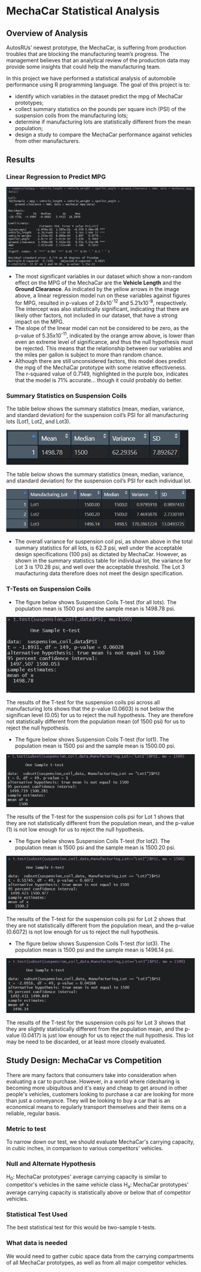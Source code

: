 # MechaCar Statistical Analysis

## Overview of Analysis

AutosRUs’ newest prototype, the MechaCar, is suffering from production troubles that are blocking the manufacturing team’s progress.
The management believes that an analytical review of the production data may provide some insights that could help the manufacturing team.

In this project we have performed a statistical analysis of automobile performance using R programming language. The goal of this project is to:
* identify which variables in the dataset predict the mpg of MechaCar prototypes;
* collect summary statistics on the pounds per square inch (PSI) of the suspension coils from the manufacturing lots;
* determine if manufacturing lots are statistically different from the mean population;
* design a study to compare the MechaCar performance against vehicles from other manufacturers.


## Results

### Linear Regression to Predict MPG
![Multiple Linear Regression on MPG](Images/summary_mpg_multiple_linear_regression.png)

* The most significant variables in our dataset which show a non-random effect on the MPG of the MechaCar are the **Vehicle Length** and the **Ground Clearance**. As indicated by the yellow arrows in the image above, a linear regression model run on these variables against figures for MPG, resulted in p-values of 2.6x10<sup>-12</sup> and 5.21x10<sup>-8</sup>, respectively. The intercept was also statistically significant, indicating that there are likely other factors, not included in our dataset, that have a strong impact on the MPG.
* The slope of the linear model can not be considered to be zero, as the p-value of 5.35x10<sup>-11</sup>, indicated by the orange arrow above, is lower than even an extreme level of significance, and thus the null hypothesis must be rejected. This means that the relationship between our variables and the miles per gallon is subject to more than random chance.
* Although there are still unconsidered factors, this model does predict the mpg of the MechaCar prototype with some relative effectiveness. The r-squared value of 0.7149, highlighted in the purple box, indicates that the model is 71% accurate... though it could probably do better.

### Summary Statistics on Suspension Coils

The table below shows the summary statistics (mean, median, variance, and standard deviation) for the suspension coil’s PSI for all manufacturing lots (Lot1, Lot2, and Lot3).

![Suspension Coil Total Summary](Images/summary_suspension_coil.png)

The table below shows the summary statistics (mean, median, variance, and standard deviation) for the suspension coil’s PSI for each individual lot.

![Suspension Coil Lot Summary](Images/lot_summary_suspension_coil.png)

* The overall variance for suspension coil psi, as shown above in the total summary statistics for all lots, is 62.3 psi, well under the acceptable design specifications (100 psi) as dictated by MechaCar. However, as shown in the summary statistics table for individual lot, the variance for Lot 3 is 170.28 psi, and well over the acceptable threshold. The Lot 3 maufacturing data therefore does not meet the design specification.

### T-Tests on Suspension Coils

- The figure below shows Suspension Coils T-test (for all lots). The population mean is 1500 psi and the sample mean is 1498.78 psi.

![Suspension Coils Cumulative T-test](Images/t_test_all_Lot.png)

The results of the T-test for the suspension coils psi across all manufacturing lots shows that the p-value (0.0603) is not below the significan level (0.05) for us to reject the null hypothesis. They are therefore not statistically different from the population mean (of 1500 psi) for us to reject the null hypothesis.

- The figure below shows Suspension Coils T-test (for lot1). The population mean is 1500 psi and the sample mean is 1500.00 psi.

![Suspension Coil Lot 1 T-test](Images/t_test_Lot1.png)

The results of the T-test for the suspension coils psi for Lot 1 shows that they are not statistically different from the population mean, and the p-value (1) is not low enough for us to reject the null hypothesis.

- The figure below shows Suspension Coils T-test (for lot2). The population mean is 1500 psi and the sample mean is 1500.20 psi.

![Suspension Coil Lot 2 T-test](Images/t_test_Lot2.png)

The results of the T-test for the suspension coils psi for Lot 2 shows that they are not statistically different from the population mean, and the p-value (0.6072) is not low enough for us to reject the null hypothesis.

- The figure below shows Suspension Coils T-test (for lot3). The population mean is 1500 psi and the sample mean is 1496.14 psi.

![Suspension Coil Lot 3 T-test](Images/t_test_Lot3.png)

The results of the T-test for the suspension coils psi for Lot 3 shows that they are slightly statistically different from the population mean, and the p-value (0.0417) is just low enough for us to reject the null hypothesis. This lot may be need to be discarded, or at least more closely evaluated.

## Study Design: MechaCar vs Competition
There are many factors that consumers take into consideration when evaluating a car to purchase. However, in a world where ridesharing is becoming more ubiquitous and it's easy and cheap to get around in other people's vehicles, customers looking to purchase a car are looking for more than just a conveyance. They will be looking to buy a car that is an economical means to regularly transport themselves and their items on a reliable, regular basis.
### Metric to test
To narrow down our test, we should evaluate MechaCar's carrying capacity, in cubic inches, in comparison to various competitors' vehicles.
### Null and Alternate Hypothesis
H<sub>0</sub>: MechaCar prototypes' average carrying capacity is similar to competitor's vehicles in the same vehicle class
H<sub>a</sub>: MechaCar prototypes' average carrying capacity is statistically above or below that of competitor vehicles.
### Statistical Test Used
The best statistical test for this would be two-sample t-tests.
### What data is needed
We would need to gather cubic space data from the carrying compartments of all MechaCar prototypes, as well as from all major competitor vehicles.
